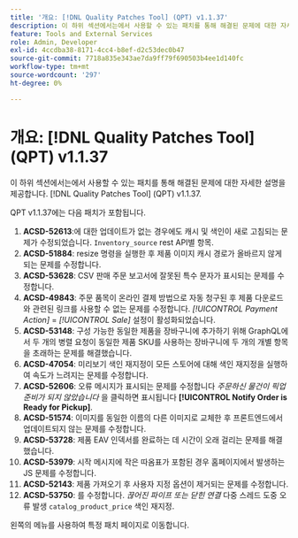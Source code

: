 ```yaml
---
title: '개요: [!DNL Quality Patches Tool] (QPT) v1.1.37'
description: 이 하위 섹션에서는에서 사용할 수 있는 패치를 통해 해결된 문제에 대한 자세한 설명을 제공합니다. [!DNL Quality Patches Tool] (QPT) v1.1.37.
feature: Tools and External Services
role: Admin, Developer
exl-id: 4ccdba38-8171-4cc4-b8ef-d2c53dec0b47
source-git-commit: 7718a835e343ae7da9ff79f690503b4ee1d140fc
workflow-type: tm+mt
source-wordcount: '297'
ht-degree: 0%

---
```


# 개요: [!DNL Quality Patches Tool] (QPT) v1.1.37

이 하위 섹션에서는에서 사용할 수 있는 패치를 통해 해결된 문제에 대한 자세한 설명을 제공합니다. [!DNL Quality Patches Tool] (QPT) v1.1.37.

QPT v1.1.37에는 다음 패치가 포함됩니다.

1. **ACSD-52613**:에 대한 업데이트가 없는 경우에도 캐시 및 색인이 새로 고침되는 문제가 수정되었습니다. `Inventory_source` rest API별 항목.
1. **ACSD-51884**: resize 명령을 실행한 후 제품 이미지 캐시 경로가 올바르지 않게 되는 문제를 수정합니다.
1. **ACSD-53628**: CSV 판매 주문 보고서에 잘못된 특수 문자가 표시되는 문제를 수정합니다.
1. **ACSD-49843**: 주문 품목이 온라인 결제 방법으로 자동 청구된 후 제품 다운로드와 관련된 링크를 사용할 수 없는 문제를 수정합니다. *[!UICONTROL Payment Action]* = *[!UICONTROL Sale]* 설정이 활성화되었습니다.
1. **ACSD-53148**: 구성 가능한 동일한 제품을 장바구니에 추가하기 위해 GraphQL에서 두 개의 병렬 요청이 동일한 제품 SKU를 사용하는 장바구니에 두 개의 개별 항목을 초래하는 문제를 해결했습니다.
1. **ACSD-47054**: 미리보기 색인 재지정이 모든 스토어에 대해 색인 재지정을 실행하여 속도가 느려지는 문제를 수정합니다.
1. **ACSD-52606**: 오류 메시지가 표시되는 문제를 수정합니다 *주문하신 물건이 픽업 준비가 되지 않았습니다* 을 클릭하면 표시됩니다 **[!UICONTROL Notify Order is Ready for Pickup]**.
1. **ACSD-51574**: 이미지를 동일한 이름의 다른 이미지로 교체한 후 프론트엔드에서 업데이트되지 않는 문제를 수정합니다.
1. **ACSD-53728**: 제품 EAV 인덱서를 완료하는 데 시간이 오래 걸리는 문제를 해결했습니다.
1. **ACSD-53979**: 시작 메시지에 작은 따옴표가 포함된 경우 홈페이지에서 발생하는 JS 문제를 수정합니다.
1. **ACSD-52143**: 제품 가져오기 후 사용자 지정 옵션이 제거되는 문제를 수정합니다.
1. **ACSD-53750**: 를 수정합니다. *끊어진 파이프 또는 닫힌 연결* 다중 스레드 도중 오류 발생 `catalog_product_price` 색인 재지정.

왼쪽의 메뉴를 사용하여 특정 패치 페이지로 이동합니다.

